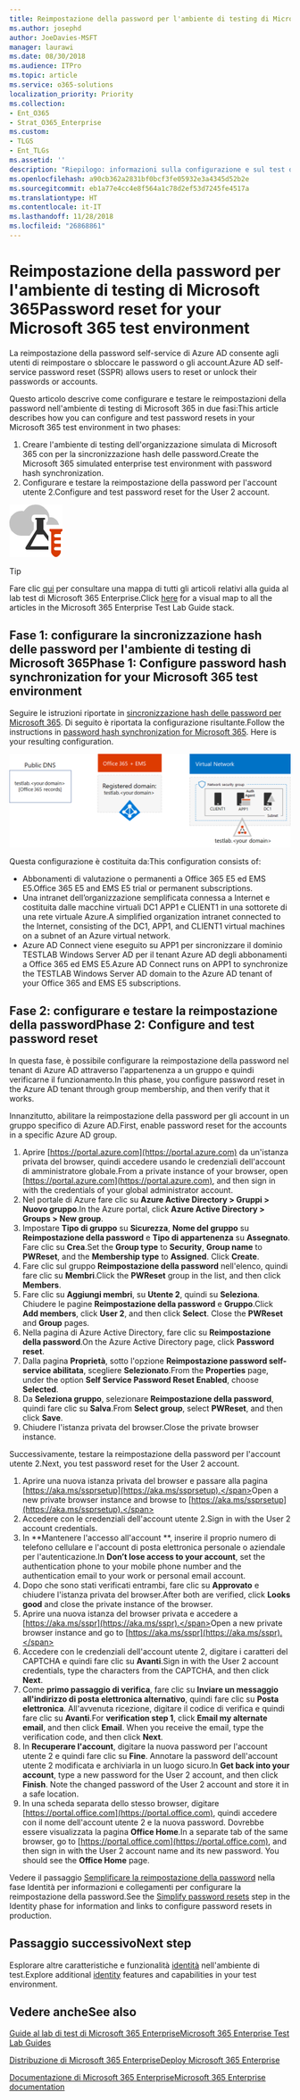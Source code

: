 ```yaml
---
title: Reimpostazione della password per l'ambiente di testing di Microsoft 365
ms.author: josephd
author: JoeDavies-MSFT
manager: laurawi
ms.date: 08/30/2018
ms.audience: ITPro
ms.topic: article
ms.service: o365-solutions
localization_priority: Priority
ms.collection:
- Ent_O365
- Strat_O365_Enterprise
ms.custom:
- TLGS
- Ent_TLGs
ms.assetid: ''
description: "Riepilogo: informazioni sulla configurazione e sul test di reimpostazione della password per l'ambiente di testing di Microsoft 365."
ms.openlocfilehash: a90cb362a2831bf0bcf3fe05932e3a4345d52b2e
ms.sourcegitcommit: eb1a77e4cc4e8f564a1c78d2ef53d7245fe4517a
ms.translationtype: HT
ms.contentlocale: it-IT
ms.lasthandoff: 11/28/2018
ms.locfileid: "26868861"
---
```

# <a name="password-reset-for-your-microsoft-365-test-environment"></a><span data-ttu-id="be35c-103">Reimpostazione della password per l'ambiente di testing di Microsoft 365</span><span class="sxs-lookup"><span data-stu-id="be35c-103">Password reset for your Microsoft 365 test environment</span></span>

<span data-ttu-id="be35c-104">La reimpostazione della password self-service di Azure AD consente agli utenti di reimpostare o sbloccare le password o gli account.</span><span class="sxs-lookup"><span data-stu-id="be35c-104">Azure AD self-service password reset (SSPR) allows users to reset or unlock their passwords or accounts.</span></span> 

<span data-ttu-id="be35c-105">Questo articolo descrive come configurare e testare le reimpostazioni della password nell'ambiente di testing di Microsoft 365 in due fasi:</span><span class="sxs-lookup"><span data-stu-id="be35c-105">This article describes how you can configure and test password resets in your Microsoft 365 test environment in two phases:</span></span>

1.  <span data-ttu-id="be35c-106">Creare l'ambiente di testing dell'organizzazione simulata di Microsoft 365 con per la sincronizzazione hash delle password.</span><span class="sxs-lookup"><span data-stu-id="be35c-106">Create the Microsoft 365 simulated enterprise test environment with password hash synchronization.</span></span>
2.  <span data-ttu-id="be35c-107">Configurare e testare la reimpostazione della password per l'account utente 2.</span><span class="sxs-lookup"><span data-stu-id="be35c-107">Configure and test password reset for the User 2 account.</span></span>
    
![Guide del laboratorio di testing per il cloud Microsoft](media/m365-enterprise-test-lab-guides/cloud-tlg-icon.png) 
    
> [!TIP]
> <span data-ttu-id="be35c-109">Fare clic [qui](https://aka.ms/m365etlgstack) per consultare una mappa di tutti gli articoli relativi alla guida al lab test di Microsoft 365 Enterprise.</span><span class="sxs-lookup"><span data-stu-id="be35c-109">Click [here](https://aka.ms/m365etlgstack) for a visual map to all the articles in the Microsoft 365 Enterprise Test Lab Guide stack.</span></span>
  
## <a name="phase-1-configure-password-hash-synchronization-for-your-microsoft-365-test-environment"></a><span data-ttu-id="be35c-110">Fase 1: configurare la sincronizzazione hash delle password per l'ambiente di testing di Microsoft 365</span><span class="sxs-lookup"><span data-stu-id="be35c-110">Phase 1: Configure password hash synchronization for your Microsoft 365 test environment</span></span>

<span data-ttu-id="be35c-p101">Seguire le istruzioni riportate in [sincronizzazione hash delle password per Microsoft 365](password-hash-sync-m365-ent-test-environment.md). Di seguito è riportata la configurazione risultante.</span><span class="sxs-lookup"><span data-stu-id="be35c-p101">Follow the instructions in [password hash synchronization for Microsoft 365](password-hash-sync-m365-ent-test-environment.md). Here is your resulting configuration.</span></span>
  
![L'organizzazione simulata con ambiente di testing per l'autenticazione pass-through](media/pass-through-auth-m365-ent-test-environment/Phase2.png)
  
<span data-ttu-id="be35c-114">Questa configurazione è costituita da:</span><span class="sxs-lookup"><span data-stu-id="be35c-114">This configuration consists of:</span></span> 
  
- <span data-ttu-id="be35c-115">Abbonamenti di valutazione o permanenti a Office 365 E5 ed EMS E5.</span><span class="sxs-lookup"><span data-stu-id="be35c-115">Office 365 E5 and EMS E5 trial or permanent subscriptions.</span></span>
- <span data-ttu-id="be35c-116">Una intranet dell’organizzazione semplificata connessa a Internet e costituita dalle macchine virtuali DC1 APP1 e CLIENT1 in una sottorete di una rete virtuale Azure.</span><span class="sxs-lookup"><span data-stu-id="be35c-116">A simplified organization intranet connected to the Internet, consisting of the DC1, APP1, and CLIENT1 virtual machines on a subnet of an Azure virtual network.</span></span> 
- <span data-ttu-id="be35c-117">Azure AD Connect viene eseguito su APP1 per sincronizzare il dominio TESTLAB Windows Server AD per il tenant Azure AD degli abbonamenti a Office 365 ed EMS E5.</span><span class="sxs-lookup"><span data-stu-id="be35c-117">Azure AD Connect runs on APP1 to synchronize the TESTLAB Windows Server AD domain to the Azure AD tenant of your Office 365 and EMS E5 subscriptions.</span></span>

## <a name="phase-2-configure-and-test-password-reset"></a><span data-ttu-id="be35c-118">Fase 2: configurare e testare la reimpostazione della password</span><span class="sxs-lookup"><span data-stu-id="be35c-118">Phase 2: Configure and test password reset</span></span>

<span data-ttu-id="be35c-119">In questa fase, è possibile configurare la reimpostazione della password nel tenant di Azure AD attraverso l'appartenenza a un gruppo e quindi verificarne il funzionamento.</span><span class="sxs-lookup"><span data-stu-id="be35c-119">In this phase, you configure password reset in the Azure AD tenant through group membership, and then verify that it works.</span></span>

<span data-ttu-id="be35c-120">Innanzitutto, abilitare la reimpostazione della password per gli account in un gruppo specifico di Azure AD.</span><span class="sxs-lookup"><span data-stu-id="be35c-120">First, enable password reset for the accounts in a specific Azure AD group.</span></span>

1. <span data-ttu-id="be35c-121">Aprire [https://portal.azure.com](https://portal.azure.com) da un'istanza privata del browser, quindi accedere usando le credenziali dell'account di amministratore globale.</span><span class="sxs-lookup"><span data-stu-id="be35c-121">From a private instance of your browser, open [https://portal.azure.com](https://portal.azure.com), and then sign in with the credentials of your global administrator account.</span></span>
2. <span data-ttu-id="be35c-122">Nel portale di Azure fare clic su **Azure Active Directory > Gruppi > Nuovo gruppo**.</span><span class="sxs-lookup"><span data-stu-id="be35c-122">In the Azure portal, click **Azure Active Directory > Groups > New group**.</span></span>
3. <span data-ttu-id="be35c-p102">Impostare **Tipo di gruppo** su **Sicurezza**, **Nome del gruppo** su **Reimpostazione della password** e **Tipo di appartenenza** su **Assegnato**. Fare clic su **Crea**.</span><span class="sxs-lookup"><span data-stu-id="be35c-p102">Set the **Group type** to **Security**, **Group name** to **PWReset**, and the **Membership type** to **Assigned**. Click **Create**.</span></span>
5. <span data-ttu-id="be35c-125">Fare clic sul gruppo **Reimpostazione della password** nell'elenco, quindi fare clic su **Membri**.</span><span class="sxs-lookup"><span data-stu-id="be35c-125">Click the **PWReset** group in the list, and then click **Members**.</span></span>
6. <span data-ttu-id="be35c-p103">Fare clic su **Aggiungi membri**, su **Utente 2**, quindi su **Seleziona**. Chiudere le pagine **Reimpostazione della password** e **Gruppo**.</span><span class="sxs-lookup"><span data-stu-id="be35c-p103">Click **Add members**, click **User 2**, and then click **Select**. Close the **PWReset** and **Group** pages.</span></span>
7. <span data-ttu-id="be35c-128">Nella pagina di Azure Active Directory, fare clic su **Reimpostazione della password**.</span><span class="sxs-lookup"><span data-stu-id="be35c-128">On the Azure Active Directory page, click **Password reset**.</span></span>
8. <span data-ttu-id="be35c-129">Dalla pagina **Proprietà**, sotto l'opzione **Reimpostazione password self-service abilitata**, scegliere **Selezionato**.</span><span class="sxs-lookup"><span data-stu-id="be35c-129">From the **Properties** page, under the option **Self Service Password Reset Enabled**, choose **Selected**.</span></span>
9. <span data-ttu-id="be35c-130">Da **Seleziona gruppo**, selezionare **Reimpostazione della password**, quindi fare clic su **Salva**.</span><span class="sxs-lookup"><span data-stu-id="be35c-130">From **Select group**, select **PWReset**, and then click **Save**.</span></span>
10. <span data-ttu-id="be35c-131">Chiudere l'istanza privata del browser.</span><span class="sxs-lookup"><span data-stu-id="be35c-131">Close the private browser instance.</span></span>

<span data-ttu-id="be35c-132">Successivamente, testare la reimpostazione della password per l'account utente 2.</span><span class="sxs-lookup"><span data-stu-id="be35c-132">Next, you test password reset for the User 2 account.</span></span>

1. <span data-ttu-id="be35c-133">Aprire una nuova istanza privata del browser e passare alla pagina [https://aka.ms/ssprsetup](https://aka.ms/ssprsetup).</span><span class="sxs-lookup"><span data-stu-id="be35c-133">Open a new private browser instance and browse to [https://aka.ms/ssprsetup](https://aka.ms/ssprsetup).</span></span>
2. <span data-ttu-id="be35c-134">Accedere con le credenziali dell'account utente 2.</span><span class="sxs-lookup"><span data-stu-id="be35c-134">Sign in with the User 2 account credentials.</span></span>
3. <span data-ttu-id="be35c-135">In \*\*Mantenere l'accesso all'account \*\*, inserire il proprio numero di telefono cellulare e l'account di posta elettronica personale o aziendale per l'autenticazione.</span><span class="sxs-lookup"><span data-stu-id="be35c-135">In **Don’t lose access to your account**, set the authentication phone to your mobile phone number and the authentication email to your work or personal email account.</span></span>
4. <span data-ttu-id="be35c-136">Dopo che sono stati verificati entrambi, fare clic su **Approvato** e chiudere l'istanza privata del browser.</span><span class="sxs-lookup"><span data-stu-id="be35c-136">After both are verified, click **Looks good** and close the private instance of the browser.</span></span>
5. <span data-ttu-id="be35c-137">Aprire una nuova istanza del browser privata e accedere a [https://aka.ms/sspr](https://aka.ms/sspr).</span><span class="sxs-lookup"><span data-stu-id="be35c-137">Open a new private browser instance and go to [https://aka.ms/sspr](https://aka.ms/sspr).</span></span>
6. <span data-ttu-id="be35c-138">Accedere con le credenziali dell'account utente 2, digitare i caratteri del CAPTCHA e quindi fare clic su **Avanti**.</span><span class="sxs-lookup"><span data-stu-id="be35c-138">Sign in with the User 2 account credentials, type the characters from the CAPTCHA, and then click **Next**.</span></span>
8. <span data-ttu-id="be35c-p104">Come **primo passaggio di verifica**, fare clic su **Inviare un messaggio all'indirizzo di posta elettronica alternativo**, quindi fare clic su **Posta elettronica**. All'avvenuta ricezione, digitare il codice di verifica e quindi fare clic su **Avanti**.</span><span class="sxs-lookup"><span data-stu-id="be35c-p104">For **verification step 1**, click **Email my alternate email**, and then click **Email**. When you receive the email, type the verification code, and then click **Next**.</span></span>
9. <span data-ttu-id="be35c-p105">In **Recuperare l'account**, digitare la nuova password per l'account utente 2 e quindi fare clic su **Fine**. Annotare la password dell'account utente 2 modificata e archiviarla in un luogo sicuro.</span><span class="sxs-lookup"><span data-stu-id="be35c-p105">In **Get back into your account**, type a new password for the User 2 account, and then click **Finish**. Note the changed password of the User 2 account and store it in a safe location.</span></span>
10. <span data-ttu-id="be35c-p106">In una scheda separata dello stesso browser, digitare [https://portal.office.com](https://portal.office.com), quindi accedere con il nome dell'account utente 2 e la nuova password. Dovrebbe essere visualizzata la pagina **Office Home**.</span><span class="sxs-lookup"><span data-stu-id="be35c-p106">In a separate tab of the same browser, go to [https://portal.office.com](https://portal.office.com), and then sign in with the User 2 account name and its new password. You should see the **Office Home** page.</span></span>

<span data-ttu-id="be35c-145">Vedere il passaggio [Semplificare la reimpostazione della password](identity-password-reset.md) nella fase Identità per informazioni e collegamenti per configurare la reimpostazione della password.</span><span class="sxs-lookup"><span data-stu-id="be35c-145">See the [Simplify password resets](identity-password-reset.md) step in the Identity phase for information and links to configure password resets in production.</span></span>

## <a name="next-step"></a><span data-ttu-id="be35c-146">Passaggio successivo</span><span class="sxs-lookup"><span data-stu-id="be35c-146">Next step</span></span>

<span data-ttu-id="be35c-147">Esplorare altre caratteristiche e funzionalità [identità](m365-enterprise-test-lab-guides.md#identity) nell'ambiente di test.</span><span class="sxs-lookup"><span data-stu-id="be35c-147">Explore additional [identity](m365-enterprise-test-lab-guides.md#identity) features and capabilities in your test environment.</span></span>

## <a name="see-also"></a><span data-ttu-id="be35c-148">Vedere anche</span><span class="sxs-lookup"><span data-stu-id="be35c-148">See also</span></span>

[<span data-ttu-id="be35c-149">Guide al lab di test di Microsoft 365 Enterprise</span><span class="sxs-lookup"><span data-stu-id="be35c-149">Microsoft 365 Enterprise Test Lab Guides</span></span>](m365-enterprise-test-lab-guides.md)

[<span data-ttu-id="be35c-150">Distribuzione di Microsoft 365 Enterprise</span><span class="sxs-lookup"><span data-stu-id="be35c-150">Deploy Microsoft 365 Enterprise</span></span>](deploy-microsoft-365-enterprise.md)

[<span data-ttu-id="be35c-151">Documentazione di Microsoft 365 Enterprise</span><span class="sxs-lookup"><span data-stu-id="be35c-151">Microsoft 365 Enterprise documentation</span></span>](https://docs.microsoft.com/microsoft-365-enterprise/)
